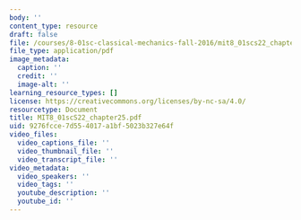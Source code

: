 ```yaml
---
body: ''
content_type: resource
draft: false
file: /courses/8-01sc-classical-mechanics-fall-2016/mit8_01scs22_chapter25.pdf
file_type: application/pdf
image_metadata:
  caption: ''
  credit: ''
  image-alt: ''
learning_resource_types: []
license: https://creativecommons.org/licenses/by-nc-sa/4.0/
resourcetype: Document
title: MIT8_01scS22_chapter25.pdf
uid: 9276fcce-7d55-4017-a1bf-5023b327e64f
video_files:
  video_captions_file: ''
  video_thumbnail_file: ''
  video_transcript_file: ''
video_metadata:
  video_speakers: ''
  video_tags: ''
  youtube_description: ''
  youtube_id: ''
---
```

